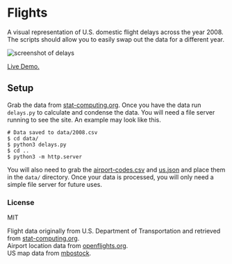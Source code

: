 # Flights

A visual representation of U.S. domestic flight delays across the year 2008. The scripts should allow you to easily swap out the data for a different year.

![screenshot of delays](https://cloud.githubusercontent.com/assets/9451227/11758676/59f040fe-a02b-11e5-976c-8eb4f355bc23.png)

[Live Demo.](mguida22.github.io/flights)

## Setup

Grab the data from [stat-computing.org](http://stat-computing.org/dataexpo/2009/the-data.html). Once you have the data run `delays.py` to calculate and condense the data. You will need a file server running to see the site. An example may look like this.

```
# Data saved to data/2008.csv
$ cd data/
$ python3 delays.py
$ cd ..
$ python3 -m http.server
```

You will also need to grab the [airport-codes.csv](https://github.com/mguida22/flights/blob/gh-pages/data/airport-codes.csv) and [us.json](https://github.com/mguida22/flights/blob/gh-pages/data/us.json) and place them in the `data/` directory. Once your data is processed, you will only need a simple file server for future uses.

### License
MIT

Flight data originally from U.S. Department of Transportation and retrieved from [stat-computing.org](http://stat-computing.org/dataexpo/2009/the-data.html).<br>
Airport location data from [openflights.org](http://openflights.org/).<br>
US map data from [mbostock](http://bl.ocks.org/mbostock/raw/4090846/us.json).
